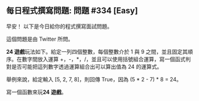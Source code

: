 ## 每日程式撰寫問題: 問題 #334 [Easy]

早安！ 以下是今日給你的程式撰寫面試問題。

這個問題是由 Twitter 所問。

**24 遊戲**玩法如下。給定一列四個整數，每個整數介於 1 與 9 之間，並且固定其順序。在數字間放入運算 +，-，*，/，並且可以使用括號組合運算，寫一個函式判對是否可能把這列數字透過運算組合出可以算出值為 24 的運算式。

舉例來說，給定輸入 [5, 2, 7, 8]，則回傳 True，因為 (5 * 2 - 7) * 8 = 24。

寫一個函數來玩**24 遊戲**。